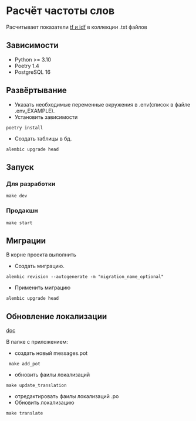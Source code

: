 # Расчёт частоты слов
Расчитывает показатели [tf и idf](https://ru.wikipedia.org/wiki/TF-IDF) в коллекции .txt файлов

## Зависимости
* Python >= 3.10
* Poetry 1.4
* PostgreSQL 16

## Развёртывание
* Указать необходимые переменные окружения в .env(список в файле .env_EXAMPLE).
* Установить зависимости
```commandline
poetry install
```
* Создать таблицы в бд.
```commandline
alembic upgrade head
```

## Запуск
### Для разработки
```commandline
make dev
```
### Продакшн
```commandline
make start
```

## Миграции
В корне проекта выполнить
* Создать миграцию.
```commandline
alembic revision --autogenerate -m "migration_name_optional"
```
* Применить миграцию
```commandline
alembic upgrade head
```

## Обновление локализации
[doc](https://python-babel.github.io/flask-babel/#translating-applications)

 В папке с приложением:
 * создать новый messages.pot
```commandline
 make add_pot
```
* обновить фаилы локализаций
```commandline
make update_translation
```
* отредактировать фаилы локализаций .po
* Обновить локализацию
```commandline
make translate
```